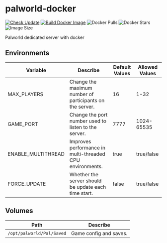 # palworld-docker

[![Check Update](https://github.com/KagurazakaNyaa/palworld-docker/actions/workflows/update.yml/badge.svg)](https://github.com/KagurazakaNyaa/palworld-docker/actions/workflows/update.yml)
[![Build Docker Image](https://github.com/KagurazakaNyaa/palworld-docker/actions/workflows/build.yml/badge.svg)](https://github.com/KagurazakaNyaa/palworld-docker/actions/workflows/build.yml)
![Docker Pulls](https://img.shields.io/docker/pulls/kagurazakanyaa/palworld)
![Docker Stars](https://img.shields.io/docker/stars/kagurazakanyaa/palworld)
![Image Size](https://img.shields.io/docker/image-size/kagurazakanyaa/palworld/latest)

Palworld dedicated server with docker

## Environments

| Variable           | Describe                                                    | Default Values | Allowed Values |
|--------------------|-------------------------------------------------------------|----------------|----------------|
| MAX_PLAYERS        | Change the maximum number of participants on the server.    | 16             | 1-32           |
| GAME_PORT          | Change the port number used to listen to the server.        | 7777           | 1024-65535     |
| ENABLE_MULTITHREAD | Improves performance in multi-threaded CPU environments.    | true           | true/false     |
| FORCE_UPDATE       | Whether the server should be update each time start.        | false          | true/false     |

## Volumes

|Path                      |Describe              |
|--------------------------|----------------------|
|`/opt/palworld/Pal/Saved` |Game config and saves.|
